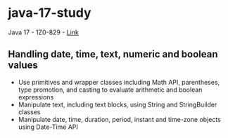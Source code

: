 # java-17-study

Java 17 - 1Z0-829 - [Link](https://education.oracle.com/java-se-17-developer/pexam_1Z0-829)

## Handling date, time, text, numeric and boolean values

- Use primitives and wrapper classes including Math API, parentheses,
  type promotion, and casting to evaluate arithmetic and boolean expressions
- Manipulate text, including text blocks, using String and StringBuilder classes
- Manipulate date, time, duration, period, instant and time-zone objects using
  Date-Time API
